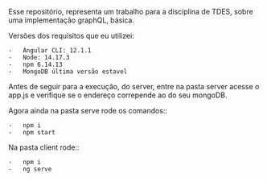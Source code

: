 Esse repositório, representa um trabalho para a disciplina de TDES, sobre uma implementação graphQL, básica.


Versões dos requisitos que eu utilizei:

	-	Angular CLI: 12.1.1
	-	Node: 14.17.3
	-	npm 6.14.13
	-	MongoDB última versão estavel

Antes de seguir para a execução, do server, entre na pasta server
acesse o app.js e verifique se o endereço correpende ao do seu mongoDB.

Agora ainda na pasta serve rode os comandos::

	-	npm i
	-	npm start

Na pasta client rode::
		
	-	npm i
	-	ng serve